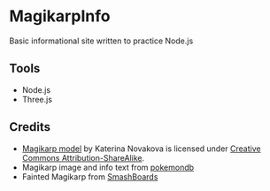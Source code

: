 # MagikarpInfo

Basic informational site written to practice Node.js

## Tools

- Node.js
- Three.js

## Credits

- [Magikarp model](https://skfb.ly/6trPo) by Katerina Novakova is licensed under
  [Creative Commons
  Attribution-ShareAlike](http://creativecommons.org/licenses/by-sa/4.0/).
- Magikarp image and info text from
  [pokemondb](https://pokemondb.net/pokedex/magikarp)
- Fainted Magikarp from [SmashBoards](https://smashboards.com/threads/pokemon-129-magikarp-for-super-smash-bros-4.335718/page-2)
